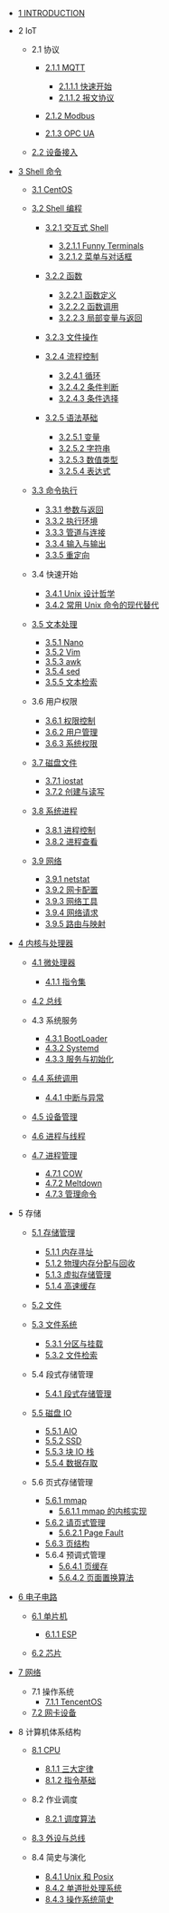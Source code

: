   - [1 INTRODUCTION](/INTRODUCTION.md)
  - 2 IoT
    - 2.1 协议
      - [2.1.1 MQTT](/IoT/协议/MQTT/README.md)
        - [2.1.1.1 快速开始](/IoT/协议/MQTT/快速开始.md)
        - [2.1.1.2 报文协议](/IoT/协议/MQTT/报文协议.md)
      - [2.1.2 Modbus](/IoT/协议/Modbus/README.md)
        
      - [2.1.3 OPC UA](/IoT/协议/OPC-UA/README.md)
        
    - [2.2 设备接入](/IoT/设备接入/README.md)
      
  - [3 Shell 命令](/Shell%20命令/README.md)
    - [3.1 CentOS](/Shell%20命令/CentOS/README.md)
      
    - [3.2 Shell 编程](/Shell%20命令/Shell%20编程/README.md)
      - [3.2.1 交互式 Shell](/Shell%20命令/Shell%20编程/交互式%20Shell/README.md)
        - [3.2.1.1 Funny Terminals](/Shell%20命令/Shell%20编程/交互式%20Shell/Funny%20Terminals.md)
        - [3.2.1.2 菜单与对话框](/Shell%20命令/Shell%20编程/交互式%20Shell/菜单与对话框.md)
      - [3.2.2 函数](/Shell%20命令/Shell%20编程/函数/README.md)
        - [3.2.2.1 函数定义](/Shell%20命令/Shell%20编程/函数/函数定义.md)
        - [3.2.2.2 函数调用](/Shell%20命令/Shell%20编程/函数/函数调用.md)
        - [3.2.2.3 局部变量与返回](/Shell%20命令/Shell%20编程/函数/局部变量与返回.md)
      - [3.2.3 文件操作](/Shell%20命令/Shell%20编程/文件操作/README.md)
        
      - [3.2.4 流程控制](/Shell%20命令/Shell%20编程/流程控制/README.md)
        - [3.2.4.1 循环](/Shell%20命令/Shell%20编程/流程控制/循环.md)
        - [3.2.4.2 条件判断](/Shell%20命令/Shell%20编程/流程控制/条件判断.md)
        - [3.2.4.3 条件选择](/Shell%20命令/Shell%20编程/流程控制/条件选择.md)
      - [3.2.5 语法基础](/Shell%20命令/Shell%20编程/语法基础/README.md)
        - [3.2.5.1 变量](/Shell%20命令/Shell%20编程/语法基础/变量.md)
        - [3.2.5.2 字符串](/Shell%20命令/Shell%20编程/语法基础/字符串.md)
        - [3.2.5.3 数值类型](/Shell%20命令/Shell%20编程/语法基础/数值类型.md)
        - [3.2.5.4 表达式](/Shell%20命令/Shell%20编程/语法基础/表达式.md)
    - [3.3 命令执行](/Shell%20命令/命令执行/README.md)
      - [3.3.1 参数与返回](/Shell%20命令/命令执行/参数与返回.md)
      - [3.3.2 执行环境](/Shell%20命令/命令执行/执行环境.md)
      - [3.3.3 管道与连接](/Shell%20命令/命令执行/管道与连接.md)
      - [3.3.4 输入与输出](/Shell%20命令/命令执行/输入与输出.md)
      - [3.3.5 重定向](/Shell%20命令/命令执行/重定向.md)
    - 3.4 快速开始
      - [3.4.1 Unix 设计哲学](/Shell%20命令/快速开始/Unix%20设计哲学.md)
      - [3.4.2 常用 Unix 命令的现代替代](/Shell%20命令/快速开始/常用%20Unix%20命令的现代替代.md)
    - [3.5 文本处理](/Shell%20命令/文本处理/README.md)
      - [3.5.1 Nano](/Shell%20命令/文本处理/Nano.md)
      - [3.5.2 Vim](/Shell%20命令/文本处理/Vim.md)
      - [3.5.3 awk](/Shell%20命令/文本处理/awk.md)
      - [3.5.4 sed](/Shell%20命令/文本处理/sed.md)
      - [3.5.5 文本检索](/Shell%20命令/文本处理/文本检索.md)
    - 3.6 用户权限
      - [3.6.1 权限控制](/Shell%20命令/用户权限/权限控制.md)
      - [3.6.2 用户管理](/Shell%20命令/用户权限/用户管理.md)
      - [3.6.3 系统权限](/Shell%20命令/用户权限/系统权限.md)
    - [3.7 磁盘文件](/Shell%20命令/磁盘文件/README.md)
      - [3.7.1 iostat](/Shell%20命令/磁盘文件/iostat.md)
      - [3.7.2 创建与读写](/Shell%20命令/磁盘文件/创建与读写.md)
    - [3.8 系统进程](/Shell%20命令/系统进程/README.md)
      - [3.8.1 进程控制](/Shell%20命令/系统进程/进程控制.md)
      - [3.8.2 进程查看](/Shell%20命令/系统进程/进程查看.md)
    - [3.9 网络](/Shell%20命令/网络/README.md)
      - [3.9.1 netstat](/Shell%20命令/网络/netstat.md)
      - [3.9.2 网卡配置](/Shell%20命令/网络/网卡配置.md)
      - [3.9.3 网络工具](/Shell%20命令/网络/网络工具.md)
      - [3.9.4 网络请求](/Shell%20命令/网络/网络请求.md)
      - [3.9.5 路由与映射](/Shell%20命令/网络/路由与映射.md)
  - [4 内核与处理器](/内核与处理器/README.md)
    - [4.1 微处理器](/内核与处理器/微处理器/README.md)
      - [4.1.1 指令集](/内核与处理器/微处理器/指令集.md)
    - [4.2 总线](/内核与处理器/总线/README.md)
      
    - 4.3 系统服务
      - [4.3.1 BootLoader](/内核与处理器/系统服务/BootLoader.md)
      - [4.3.2 Systemd](/内核与处理器/系统服务/Systemd.md)
      - [4.3.3 服务与初始化](/内核与处理器/系统服务/服务与初始化.md)
    - [4.4 系统调用](/内核与处理器/系统调用/README.md)
      - [4.4.1 中断与异常](/内核与处理器/系统调用/中断与异常.md)
    - [4.5 设备管理](/内核与处理器/设备管理/README.md)
      
    - [4.6 进程与线程](/内核与处理器/进程与线程/README.md)
      
    - [4.7 进程管理](/内核与处理器/进程管理/README.md)
      - [4.7.1 COW](/内核与处理器/进程管理/COW.md)
      - [4.7.2 Meltdown](/内核与处理器/进程管理/Meltdown.md)
      - [4.7.3 管理命令](/内核与处理器/进程管理/管理命令.md)
  - 5 存储
    - [5.1 存储管理](/存储/存储管理/README.md)
      - [5.1.1 内存寻址](/存储/存储管理/内存寻址.md)
      - [5.1.2 物理内存分配与回收](/存储/存储管理/物理内存分配与回收.md)
      - [5.1.3 虚拟存储管理](/存储/存储管理/虚拟存储管理.md)
      - [5.1.4 高速缓存](/存储/存储管理/高速缓存.md)
    - [5.2 文件](/存储/文件/README.md)
      
    - [5.3 文件系统](/存储/文件系统/README.md)
      - [5.3.1 分区与挂载](/存储/文件系统/分区与挂载.md)
      - [5.3.2 文件检索](/存储/文件系统/文件检索.md)
    - 5.4 段式存储管理
      - [5.4.1 段式存储管理](/存储/段式存储管理/段式存储管理.md)
    - [5.5 磁盘 IO](/存储/磁盘%20IO/README.md)
      - [5.5.1 AIO](/存储/磁盘%20IO/AIO.md)
      - [5.5.2 SSD](/存储/磁盘%20IO/SSD.md)
      - [5.5.3 块 IO 栈](/存储/磁盘%20IO/块%20IO%20栈.md)
      - [5.5.4 数据存取](/存储/磁盘%20IO/数据存取.md)
    - 5.6 页式存储管理
      - [5.6.1 mmap](/存储/页式存储管理/mmap/README.md)
        - [5.6.1.1 mmap 的内核实现](/存储/页式存储管理/mmap/mmap%20的内核实现.md)
      - [5.6.2 请页式管理](/存储/页式存储管理/请页式管理/README.md)
        - [5.6.2.1 Page Fault](/存储/页式存储管理/请页式管理/Page%20Fault.md)
      - [5.6.3 页结构](/存储/页式存储管理/页结构.md)
      - 5.6.4 预调式管理
        - [5.6.4.1 页缓存](/存储/页式存储管理/预调式管理/页缓存.md)
        - [5.6.4.2 页面置换算法](/存储/页式存储管理/预调式管理/页面置换算法.md)
  - [6 电子电路](/电子电路/README.md)
    - [6.1 单片机](/电子电路/单片机/README.md)
      - [6.1.1 ESP](/电子电路/单片机/ESP/README.md)
        
    - [6.2 芯片](/电子电路/芯片/README.md)
      
  - [7 网络](/网络/README.md)
    - 7.1 操作系统
      - [7.1.1 TencentOS](/网络/操作系统/TencentOS.md)
    - [7.2 网卡设备](/网络/网卡设备.md)
  - 8 计算机体系结构
    - [8.1 CPU](/计算机体系结构/CPU/README.md)
      - [8.1.1 三大定律](/计算机体系结构/CPU/三大定律.md)
      - [8.1.2 指令基础](/计算机体系结构/CPU/指令基础.md)
    - 8.2 作业调度
      - [8.2.1 调度算法](/计算机体系结构/作业调度/调度算法.md)
    - [8.3 外设与总线](/计算机体系结构/外设与总线/README.md)
      
    - 8.4 简史与演化
      - [8.4.1 Unix 和 Posix](/计算机体系结构/简史与演化/Unix%20和%20Posix.md)
      - [8.4.2 单道批处理系统](/计算机体系结构/简史与演化/单道批处理系统.md)
      - [8.4.3 操作系统简史](/计算机体系结构/简史与演化/操作系统简史.md)